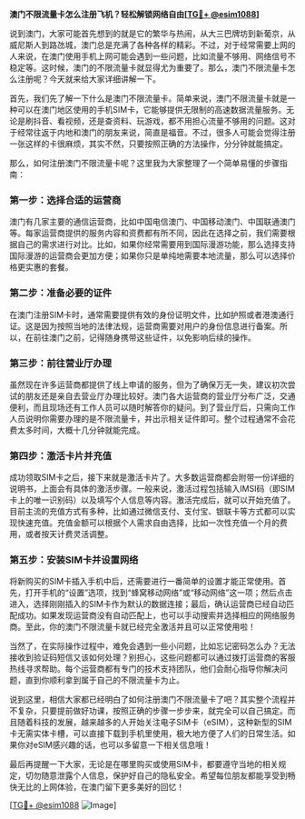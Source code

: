 **澳门不限流量卡怎么注册飞机？轻松解锁网络自由[[TG💪+ @esim1088](https://t.me/s/esim1088)]**

说到澳门，大家可能首先想到的就是它的繁华与热闹，从大三巴牌坊到新葡京，从威尼斯人到路氹城，澳门总是充满了各种各样的精彩。不过，对于经常需要上网的人来说，在澳门使用手机上网可能会遇到一些问题，比如流量不够用、网络信号不稳定等。这时候，澳门的不限流量卡就显得尤为重要了。那么，澳门不限流量卡怎么注册呢？今天就来给大家详细讲解一下。

首先，我们先了解一下什么是澳门不限流量卡。简单来说，澳门不限流量卡就是一种可以在澳门地区使用的手机SIM卡，它能够提供无限制的高速数据流量服务。无论是刷抖音、看视频，还是查资料、玩游戏，都不用担心流量不够用的问题。这对于经常往返于内地和澳门的朋友来说，简直是福音。不过，很多人可能会觉得注册一张这样的卡很麻烦，其实不然，只要按照正确的方法操作，分分钟就能搞定。

那么，如何注册澳门不限流量卡呢？这里我为大家整理了一个简单易懂的步骤指南：

### 第一步：选择合适的运营商

澳门有几家主要的通信运营商，比如中国电信澳门、中国移动澳门、中国联通澳门等。每家运营商提供的服务内容和资费都有所不同，因此在选择之前，我们需要根据自己的需求进行对比。比如，如果你经常需要用到国际漫游功能，那么选择支持国际漫游的运营商会更加方便；如果你只是单纯地需要本地流量，那么可以选择价格更实惠的套餐。

### 第二步：准备必要的证件

在澳门注册SIM卡时，通常需要提供有效的身份证明文件，比如护照或者港澳通行证。这是因为按照当地的法律法规，运营商需要对用户的身份信息进行备案。所以，在前往澳门之前，记得随身携带这些证件，以免影响后续的操作。

### 第三步：前往营业厅办理

虽然现在许多运营商都提供了线上申请的服务，但为了确保万无一失，建议初次尝试的朋友还是亲自去营业厅办理比较好。澳门各大运营商的营业厅分布广泛，交通便利，而且现场还有工作人员可以随时解答你的疑问。到了营业厅后，只需向工作人员说明你需要办理的是不限流量卡，并出示相关证件即可。整个过程通常不会花费太多时间，大概十几分钟就能完成。

### 第四步：激活卡片并充值

成功领取SIM卡之后，接下来就是激活卡片了。大多数运营商都会附带一份详细的说明书，上面会有具体的激活步骤。一般来说，激活过程包括输入IMSI码（即SIM卡上的唯一识别码）以及填写个人信息等内容。激活完成后，就可以开始充值了。目前主流的充值方式有多种，比如通过微信支付、支付宝、银联卡等方式都可以实现快速充值。充值金额可以根据个人需求自由选择，比如一次性充值一个月的费用，或者按天计费灵活调整。

### 第五步：安装SIM卡并设置网络

将新购买的SIM卡插入手机中后，还需要进行一番简单的设置才能正常使用。首先，打开手机的“设置”选项，找到“蜂窝移动网络”或“移动网络”这一项；然后点击进入，选择刚刚插入的SIM卡作为默认的数据连接；最后，确认运营商已经自动匹配成功。如果发现运营商没有自动匹配上，也可以手动搜索并选择相应的网络服务商。至此，你的澳门不限流量卡就已经完全激活并且可以正常使用啦！

当然了，在实际操作过程中，难免会遇到一些小问题，比如忘记密码怎么办？无法接收到验证码短信又该如何处理？别担心，这些问题都可以通过拨打运营商的客服热线寻求帮助。每个运营商都有专门的技术支持团队，他们会耐心指导你解决问题，直到你顺利拿到属于自己的不限流量卡为止。

说到这里，相信大家都已经明白了如何注册澳门不限流量卡了吧？其实整个流程并不复杂，只要提前做好功课，按照正确的步骤一步步来，就完全可以自己搞定。而且随着科技的发展，越来越多的人开始关注电子SIM卡（eSIM），这种新型的SIM卡无需实体卡槽，可以直接下载到手机里使用，极大地方便了人们的日常生活。如果你对eSIM感兴趣的话，也可以多留意一下相关信息哦！

最后再提醒一下大家，无论是在哪里购买或使用SIM卡，都要遵守当地的相关规定，切勿随意泄露个人信息，保护好自己的隐私安全。希望每位朋友都能享受到畅快无比的上网体验，在澳门留下更多美好的回忆！

[[TG💪+ @esim1088](https://t.me/s/esim1088) ![Image](https://i.postimg.cc/4NQfJmqS/Snipaste-2025-05-13-00-14-12.png)]